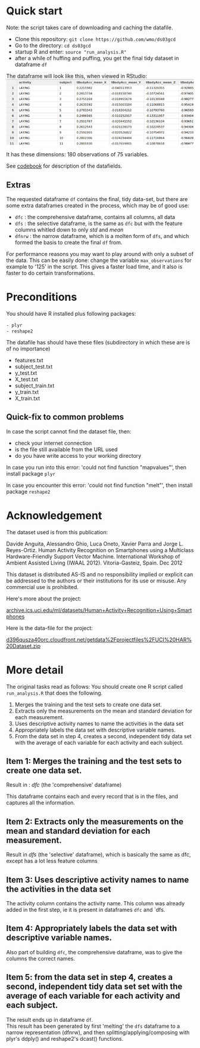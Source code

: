 # Quick start

Note: the script takes care of downloading and caching the datafile. 

- Clone this repository: `git clone https://github.com/wmo/ds03gcd`
- Go to the directory: `cd ds03gcd`
- startup R and enter: `source "run_analysis.R"`
- after a while of huffing and puffing, you get the final tidy dataset in dataframe `df`

The dataframe will look like this, when viewed in RStudio: 
![](sample_snap.png)

It has these dimensions: 180 observations of 75 variables.

See [codebook](codebook.md) for description of the datafields.

## Extras

The requested dataframe `df` contains the final, tidy data-set, but there are some extra dataframes created in the process, which may be of good use:

- `dfc` : the comprehensive dataframe, contains all columns, all data 
- `dfs` : the selective dataframe, is the same as `dfc` but with the feature columns whitled down to only *std* and *mean* 
- `dfnrw` : the narrow dataframe, which is a molten form of `dfs`, and which formed the basis to create the final `df` from.

For performance reasons you may want to play around with only a subset of the data. This can be easily done: change the variable `max_observations` for example to '125' in the script. This gives a faster load time, and it also is faster to do certain transformations.


# Preconditions

You should have R installed plus following packages:

    - plyr
    - reshape2

The datafile has should have these files (subdirectory in which these are is of no importance) 

- features.txt 
- subject_test.txt 
- y_test.txt 
- X_test.txt 
- subject_train.txt 
- y_train.txt 
- X_train.txt 


## Quick-fix to common problems

In case the script cannot find the dataset file, then:
- check your internet connection
- is the file still available from the URL used 
- do you have write access to your working directory

In case you run into this error: 'could not find function "mapvalues"', then install package `plyr`

In case you encounter this error: 'could not find function "melt"', then install package `reshape2`

# Acknowledgement

The dataset used is from this publication: 

Davide Anguita, Alessandro Ghio, Luca Oneto, Xavier Parra and Jorge L. Reyes-Ortiz. Human Activity Recognition on Smartphones using a Multiclass Hardware-Friendly Support Vector Machine. International Workshop of Ambient Assisted Living (IWAAL 2012). Vitoria-Gasteiz, Spain. Dec 2012

This dataset is distributed AS-IS and no responsibility implied or explicit can be addressed to the authors or their institutions for its use or misuse. Any commercial use is prohibited.

Here's more about the project:

[archive.ics.uci.edu/ml/datasets/Human+Activity+Recognition+Using+Smartphones](http://archive.ics.uci.edu/ml/datasets/Human+Activity+Recognition+Using+Smartphones)

Here is the data-file for the project:

[d396qusza40orc.cloudfront.net/getdata%2Fprojectfiles%2FUCI%20HAR%20Dataset.zip](https://d396qusza40orc.cloudfront.net/getdata%2Fprojectfiles%2FUCI%20HAR%20Dataset.zip)


# More detail 

The original tasks read as follows: You should create one R script called `run_analysis.R` that does the following.

1. Merges the training and the test sets to create one data set.
2. Extracts only the measurements on the mean and standard deviation for each measurement.
3. Uses descriptive activity names to name the activities in the data set
4. Appropriately labels the data set with descriptive variable names.
5. From the data set in step 4, creates a second, independent tidy data set with the average of each variable for each activity and each subject.


## Item 1: Merges the training and the test sets to create one data set. 

Result in : *dfc*  (the 'comprehensive' dataframe) 

This dataframe contains each and every record that is in the files, and captures all the information. 


## Item 2: Extracts only the measurements on the mean and standard deviation for each measurement.

Result in *dfs* (the 'selective' dataframe), which is basically the same as dfc, except has a lot less feature columns


## Item 3: Uses descriptive activity names to name the activities in the data set

The activity column contains the activity name. This column was already added in the first step, ie it is present in dataframes `dfc` and `dfs.


## Item 4: Appropriately labels the data set with descriptive variable names.

Also part of building `dfc`, the comprehensive dataframe, was to give the columns the correct names. 


## Item 5: from the data set in step 4, creates a second, independent tidy data set set with the average of each variable for each activity and each subject.

The result ends up in dataframe `df`.  
This result has been generated by first 'melting' the `dfs` dataframe to a narrow representation (dfnrw), and then splitting/applying/composing with plyr's ddply() and reshape2's dcast() functions. 






